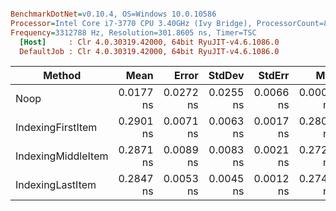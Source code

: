 ``` ini

BenchmarkDotNet=v0.10.4, OS=Windows 10.0.10586
Processor=Intel Core i7-3770 CPU 3.40GHz (Ivy Bridge), ProcessorCount=8
Frequency=3312788 Hz, Resolution=301.8605 ns, Timer=TSC
  [Host]     : Clr 4.0.30319.42000, 64bit RyuJIT-v4.6.1086.0
  DefaultJob : Clr 4.0.30319.42000, 64bit RyuJIT-v4.6.1086.0


```
 |             Method |      Mean |     Error |    StdDev |    StdErr |       Min |        Q1 |    Median |        Q3 |       Max |           Op/s | Allocated |
 |------------------- |----------:|----------:|----------:|----------:|----------:|----------:|----------:|----------:|----------:|---------------:|----------:|
 |               Noop | 0.0177 ns | 0.0272 ns | 0.0255 ns | 0.0066 ns | 0.0000 ns | 0.0000 ns | 0.0046 ns | 0.0308 ns | 0.0841 ns | 56480857076.18 |      0 kB |
 |  IndexingFirstItem | 0.2901 ns | 0.0071 ns | 0.0063 ns | 0.0017 ns | 0.2807 ns | 0.2850 ns | 0.2895 ns | 0.2948 ns | 0.3038 ns |  3446540340.57 |      0 kB |
 | IndexingMiddleItem | 0.2871 ns | 0.0089 ns | 0.0083 ns | 0.0021 ns | 0.2720 ns | 0.2827 ns | 0.2871 ns | 0.2939 ns | 0.3065 ns |  3482907041.31 |      0 kB |
 |   IndexingLastItem | 0.2847 ns | 0.0053 ns | 0.0045 ns | 0.0012 ns | 0.2744 ns | 0.2824 ns | 0.2852 ns | 0.2886 ns | 0.2900 ns |  3512542370.15 |      0 kB |
